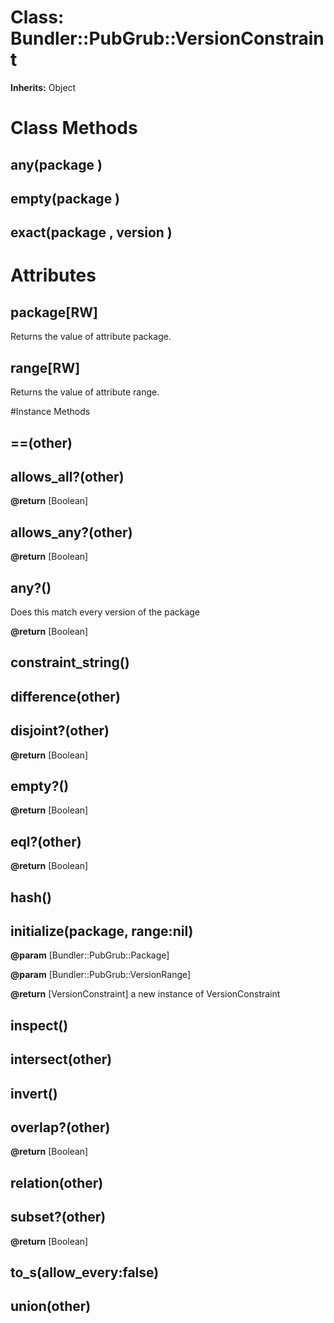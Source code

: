 # Class: Bundler::PubGrub::VersionConstraint
**Inherits:** Object
    



# Class Methods
## any(package ) [](#method-c-any)
## empty(package ) [](#method-c-empty)
## exact(package , version ) [](#method-c-exact)
# Attributes
## package[RW] [](#attribute-i-package)
Returns the value of attribute package.

## range[RW] [](#attribute-i-range)
Returns the value of attribute range.


#Instance Methods
## ==(other) [](#method-i-==)

## allows_all?(other) [](#method-i-allows_all?)

**@return** [Boolean] 

## allows_any?(other) [](#method-i-allows_any?)

**@return** [Boolean] 

## any?() [](#method-i-any?)
Does this match every version of the package

**@return** [Boolean] 

## constraint_string() [](#method-i-constraint_string)

## difference(other) [](#method-i-difference)

## disjoint?(other) [](#method-i-disjoint?)

**@return** [Boolean] 

## empty?() [](#method-i-empty?)

**@return** [Boolean] 

## eql?(other) [](#method-i-eql?)

**@return** [Boolean] 

## hash() [](#method-i-hash)

## initialize(package, range:nil) [](#method-i-initialize)

**@param** [Bundler::PubGrub::Package] 

**@param** [Bundler::PubGrub::VersionRange] 

**@return** [VersionConstraint] a new instance of VersionConstraint

## inspect() [](#method-i-inspect)

## intersect(other) [](#method-i-intersect)

## invert() [](#method-i-invert)

## overlap?(other) [](#method-i-overlap?)

**@return** [Boolean] 

## relation(other) [](#method-i-relation)

## subset?(other) [](#method-i-subset?)

**@return** [Boolean] 

## to_s(allow_every:false) [](#method-i-to_s)

## union(other) [](#method-i-union)

